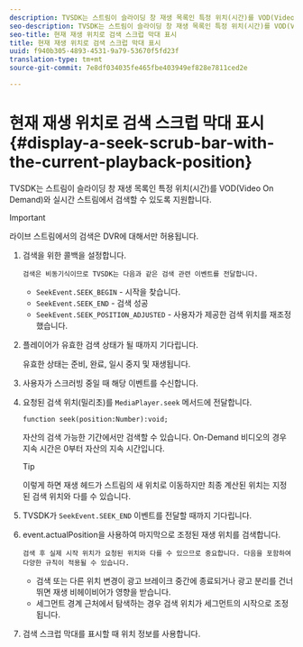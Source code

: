 ```yaml
---
description: TVSDK는 스트림이 슬라이딩 창 재생 목록인 특정 위치(시간)를 VOD(Video On Demand)와 실시간 스트림에서 검색할 수 있도록 지원합니다.
seo-description: TVSDK는 스트림이 슬라이딩 창 재생 목록인 특정 위치(시간)를 VOD(Video On Demand)와 실시간 스트림에서 검색할 수 있도록 지원합니다.
seo-title: 현재 재생 위치로 검색 스크럽 막대 표시
title: 현재 재생 위치로 검색 스크럽 막대 표시
uuid: f940b305-4893-4531-9a79-53670f5fd23f
translation-type: tm+mt
source-git-commit: 7e8df034035fe465fbe403949ef828e7811ced2e

---
```



# 현재 재생 위치로 검색 스크럽 막대 표시{#display-a-seek-scrub-bar-with-the-current-playback-position}

TVSDK는 스트림이 슬라이딩 창 재생 목록인 특정 위치(시간)를 VOD(Video On Demand)와 실시간 스트림에서 검색할 수 있도록 지원합니다.

>[!IMPORTANT]
>
>라이브 스트림에서의 검색은 DVR에 대해서만 허용됩니다.

1. 검색을 위한 콜백을 설정합니다.

       검색은 비동기식이므로 TVSDK는 다음과 같은 검색 관련 이벤트를 전달합니다.
   
   * `SeekEvent.SEEK_BEGIN` - 시작을 찾습니다.
   * `SeekEvent.SEEK_END` - 검색 성공
   * `SeekEvent.SEEK_POSITION_ADJUSTED` - 사용자가 제공한 검색 위치를 재조정했습니다.

1. 플레이어가 유효한 검색 상태가 될 때까지 기다립니다.

   유효한 상태는 준비, 완료, 일시 중지 및 재생됩니다.

1. 사용자가 스크러빙 중일 때 해당 이벤트를 수신합니다.
1. 요청된 검색 위치(밀리초)를 `MediaPlayer.seek` 메서드에 전달합니다.

   ```
   function seek(position:Number):void;
   ```

   자산의 검색 가능한 기간에서만 검색할 수 있습니다. On-Demand 비디오의 경우 지속 시간은 0부터 자산의 지속 시간입니다.

   >[!TIP]
   >
   >이렇게 하면 재생 헤드가 스트림의 새 위치로 이동하지만 최종 계산된 위치는 지정된 검색 위치와 다를 수 있습니다.

1. TVSDK가 `SeekEvent.SEEK_END` 이벤트를 전달할 때까지 기다립니다.
1. event.actualPosition을 사용하여 마지막으로 조정된 재생 위치를 검색합니다.

       검색 후 실제 시작 위치가 요청된 위치와 다를 수 있으므로 중요합니다. 다음을 포함하여 다양한 규칙이 적용될 수 있습니다.
   
   * 검색 또는 다른 위치 변경이 광고 브레이크 중간에 종료되거나 광고 분리를 건너뛰면 재생 비헤이비어가 영향을 받습니다.
   * 세그먼트 경계 근처에서 탐색하는 경우 검색 위치가 세그먼트의 시작으로 조정됩니다.

1. 검색 스크럽 막대를 표시할 때 위치 정보를 사용합니다.
